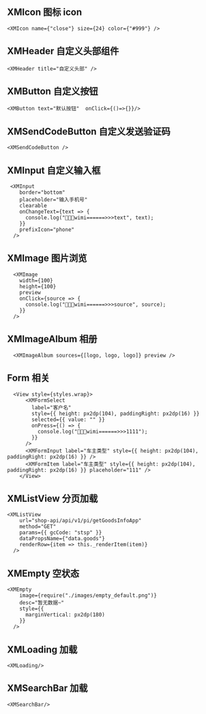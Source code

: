 <!--
 * @Author: wangtao
 * @Date: 2022-04-26 14:07:06
 * @LastEditors: 汪滔
 * @LastEditTime: 2022-05-26 14:07:41
 * @Description: file content
-->

## XMIcon 图标 icon

```
<XMIcon name={"close"} size={24} color={"#999"} />
```

## XMHeader 自定义头部组件

```
<XMHeader title="自定义头部" />
```

## XMButton 自定义按钮

```
<XMButton text="默认按钮"  onClick={()=>{}}/>
```

## XMSendCodeButton 自定义发送验证码

```
<XMSendCodeButton />
```

## XMInput 自定义输入框

```
 <XMInput
    border="bottom"
    placeholder="输入手机号"
    clearable
    onChangeText={text => {
      console.log("🚀🚀🚀wimi======>>>text", text);
    }}
    prefixIcon="phone"
  />
```

## XMImage 图片浏览

```
  <XMImage
    width={100}
    height={100}
    preview
    onClick={source => {
      console.log("🚀🚀🚀wimi======>>>source", source);
    }}
  />
```

## XMImageAlbum 相册

```
  <XMImageAlbum sources={[logo, logo, logo]} preview />
```

## Form 相关

```
  <View style={styles.wrap}>
      <XMFormSelect
        label="客户名"
        style={{ height: px2dp(104), paddingRight: px2dp(16) }}
        selected={{ value: "" }}
        onPress={() => {
          console.log("🚀🚀🚀wimi======>>>1111");
        }}
      />
      <XMFormInput label="车主类型" style={{ height: px2dp(104), paddingRight: px2dp(16) }} />
      <XMFormItem label="车主类型" style={{ height: px2dp(104), paddingRight: px2dp(16) }} placeholder="111" />
    </View>
```

## XMListView 分页加载

```
<XMListView
    url="shop-api/api/v1/pi/getGoodsInfoApp"
    method="GET"
    params={{ gcCode: "stsp" }}
    dataPropsName={"data.goods"}
    renderRow={item => this._renderItem(item)}
  />
```

## XMEmpty 空状态

```
<XMEmpty
    image={require("./images/empty_default.png")}
    desc="暂无数据~"
    style={{
      marginVertical: px2dp(180)
    }}
  />
```

## XMLoading 加载

```
<XMLoading/>
```

## XMSearchBar 加载

```
<XMSearchBar/>
```
